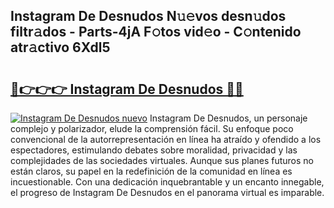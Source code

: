 ## Instagram De Desnudos N𝚞𝚎vos desn𝚞dos filtr𝚊dos - Parts-4jA F𝚘tos vid𝚎o - C𝚘ntenido atr𝚊ctivo 6Xdl5

# <h2><a href="http://mb71u2e.tromn.icu/?c=Instagram+De+Desnudos">🔗👉👉👉 Instagram De Desnudos 🔗🔗</a></h2>

[![Instagram De Desnudos nuevo](https://i.imgur.com/pEAQMta.gif)](http://mb71u2e.tromn.icu/?c=Instagram+De+Desnudos)
Instagram De Desnudos, un personaje complejo y polarizador, elude la comprensión fácil. Su enfoque poco convencional de la autorrepresentación en línea ha atraído y ofendido a los espectadores, estimulando debates sobre moralidad, privacidad y las complejidades de las sociedades virtuales. Aunque sus planes futuros no están claros, su papel en la redefinición de la comunidad en línea es incuestionable. Con una dedicación inquebrantable y un encanto innegable, el progreso de Instagram De Desnudos en el panorama virtual es imparable.
